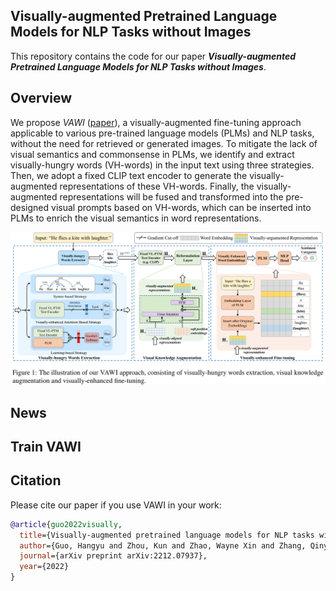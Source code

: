 ## Visually-augmented Pretrained Language Models for NLP Tasks without Images

This repository contains the code for our paper ***Visually-augmented Pretrained Language Models for NLP Tasks without Images***.

## Overview

We propose *VAWI* ([paper](https://arxiv.org/abs/2212.07937)), a visually-augmented fine-tuning approach applicable to various pre-trained language models (PLMs) and NLP tasks, without the need for retrieved or generated images. To mitigate the lack of visual semantics and commonsense in PLMs, we identify and extract visually-hungry words (VH-words) in the input text using three strategies. Then, we adopt a fixed CLIP text encoder to generate the visually-augmented representations of these VH-words. Finally, the visually-augmented representations will be fused and transformed into the pre-designed visual prompts based on VH-words, which can be inserted into PLMs to enrich the visual semantics in word representations.

![model_figure](./model.png)

## News

## Train VAWI

## Citation

Please cite our paper if you use VAWI in your work:

```bibtex
@article{guo2022visually,
  title={Visually-augmented pretrained language models for NLP tasks without images},
  author={Guo, Hangyu and Zhou, Kun and Zhao, Wayne Xin and Zhang, Qinyu and Wen, Ji-Rong},
  journal={arXiv preprint arXiv:2212.07937},
  year={2022}
}
```
